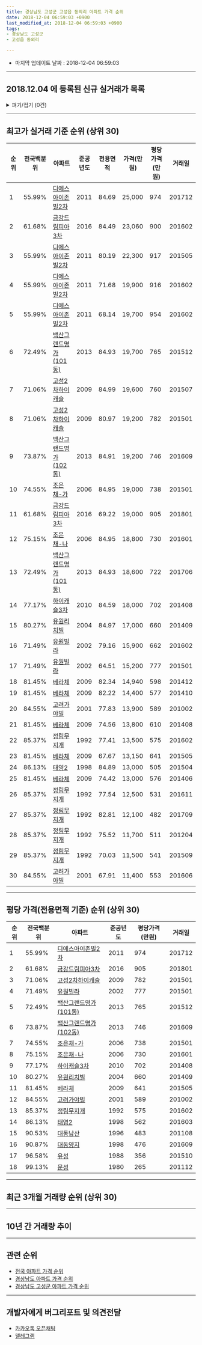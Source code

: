 ```yaml
---
title: 경상남도 고성군 고성읍 동외리 아파트 가격 순위
date: 2018-12-04 06:59:03 +0900
last_modified_at: 2018-12-04 06:59:03 +0900
tags:
- 경상남도 고성군
- 고성읍 동외리

---
```


* 마지막 업데이트 날짜 : 2018-12-04 06:59:03

---

## 2018.12.04 에 등록된 신규 실거래가 목록

<details>
<summary>펴기/접기 (0건)</summary>
<div markdown="1">

|아파트|전국백분위|준공년도|전용면적|가격(만원)|평당가격(만원)|거래일|
|---|---|---|---|---|---|---|
|없음|||||||


</div>
</details>

---

## 최고가 실거래 기준 순위 (상위 30)


|순위|전국백분위|아파트|준공년도|전용면적|가격(만원)|평당가격(만원)|거래일|
|---|---|---|---|---|---|---|---|
|1|55.99%|[디에스아이존빌2차](https://search.naver.com/search.naver?query=%EA%B2%BD%EC%83%81%EB%82%A8%EB%8F%84+%EA%B3%A0%EC%84%B1%EA%B5%B0+%EA%B3%A0%EC%84%B1%EC%9D%8D+%EB%8F%99%EC%99%B8%EB%A6%AC+%EB%94%94%EC%97%90%EC%8A%A4%EC%95%84%EC%9D%B4%EC%A1%B4%EB%B9%8C2%EC%B0%A8)|2011|84.69|25,000|974|201712|
|2|61.68%|[금강드림피아3차](https://search.naver.com/search.naver?query=%EA%B2%BD%EC%83%81%EB%82%A8%EB%8F%84+%EA%B3%A0%EC%84%B1%EA%B5%B0+%EA%B3%A0%EC%84%B1%EC%9D%8D+%EB%8F%99%EC%99%B8%EB%A6%AC+%EA%B8%88%EA%B0%95%EB%93%9C%EB%A6%BC%ED%94%BC%EC%95%843%EC%B0%A8)|2016|84.49|23,060|900|201602|
|3|55.99%|[디에스아이존빌2차](https://search.naver.com/search.naver?query=%EA%B2%BD%EC%83%81%EB%82%A8%EB%8F%84+%EA%B3%A0%EC%84%B1%EA%B5%B0+%EA%B3%A0%EC%84%B1%EC%9D%8D+%EB%8F%99%EC%99%B8%EB%A6%AC+%EB%94%94%EC%97%90%EC%8A%A4%EC%95%84%EC%9D%B4%EC%A1%B4%EB%B9%8C2%EC%B0%A8)|2011|80.19|22,300|917|201505|
|4|55.99%|[디에스아이존빌2차](https://search.naver.com/search.naver?query=%EA%B2%BD%EC%83%81%EB%82%A8%EB%8F%84+%EA%B3%A0%EC%84%B1%EA%B5%B0+%EA%B3%A0%EC%84%B1%EC%9D%8D+%EB%8F%99%EC%99%B8%EB%A6%AC+%EB%94%94%EC%97%90%EC%8A%A4%EC%95%84%EC%9D%B4%EC%A1%B4%EB%B9%8C2%EC%B0%A8)|2011|71.68|19,900|916|201602|
|5|55.99%|[디에스아이존빌2차](https://search.naver.com/search.naver?query=%EA%B2%BD%EC%83%81%EB%82%A8%EB%8F%84+%EA%B3%A0%EC%84%B1%EA%B5%B0+%EA%B3%A0%EC%84%B1%EC%9D%8D+%EB%8F%99%EC%99%B8%EB%A6%AC+%EB%94%94%EC%97%90%EC%8A%A4%EC%95%84%EC%9D%B4%EC%A1%B4%EB%B9%8C2%EC%B0%A8)|2011|68.14|19,700|954|201602|
|6|72.49%|[백산그랜드명가(101동)](https://search.naver.com/search.naver?query=%EA%B2%BD%EC%83%81%EB%82%A8%EB%8F%84+%EA%B3%A0%EC%84%B1%EA%B5%B0+%EA%B3%A0%EC%84%B1%EC%9D%8D+%EB%8F%99%EC%99%B8%EB%A6%AC+%EB%B0%B1%EC%82%B0%EA%B7%B8%EB%9E%9C%EB%93%9C%EB%AA%85%EA%B0%80%28101%EB%8F%99%29)|2013|84.93|19,700|765|201512|
|7|71.06%|[고성2차하이캐슬](https://search.naver.com/search.naver?query=%EA%B2%BD%EC%83%81%EB%82%A8%EB%8F%84+%EA%B3%A0%EC%84%B1%EA%B5%B0+%EA%B3%A0%EC%84%B1%EC%9D%8D+%EB%8F%99%EC%99%B8%EB%A6%AC+%EA%B3%A0%EC%84%B12%EC%B0%A8%ED%95%98%EC%9D%B4%EC%BA%90%EC%8A%AC)|2009|84.99|19,600|760|201507|
|8|71.06%|[고성2차하이캐슬](https://search.naver.com/search.naver?query=%EA%B2%BD%EC%83%81%EB%82%A8%EB%8F%84+%EA%B3%A0%EC%84%B1%EA%B5%B0+%EA%B3%A0%EC%84%B1%EC%9D%8D+%EB%8F%99%EC%99%B8%EB%A6%AC+%EA%B3%A0%EC%84%B12%EC%B0%A8%ED%95%98%EC%9D%B4%EC%BA%90%EC%8A%AC)|2009|80.97|19,200|782|201501|
|9|73.87%|[백산그랜드명가(102동)](https://search.naver.com/search.naver?query=%EA%B2%BD%EC%83%81%EB%82%A8%EB%8F%84+%EA%B3%A0%EC%84%B1%EA%B5%B0+%EA%B3%A0%EC%84%B1%EC%9D%8D+%EB%8F%99%EC%99%B8%EB%A6%AC+%EB%B0%B1%EC%82%B0%EA%B7%B8%EB%9E%9C%EB%93%9C%EB%AA%85%EA%B0%80%28102%EB%8F%99%29)|2013|84.91|19,200|746|201609|
|10|74.55%|[조은채-가](https://search.naver.com/search.naver?query=%EA%B2%BD%EC%83%81%EB%82%A8%EB%8F%84+%EA%B3%A0%EC%84%B1%EA%B5%B0+%EA%B3%A0%EC%84%B1%EC%9D%8D+%EB%8F%99%EC%99%B8%EB%A6%AC+%EC%A1%B0%EC%9D%80%EC%B1%84-%EA%B0%80)|2006|84.95|19,000|738|201501|
|11|61.68%|[금강드림피아3차](https://search.naver.com/search.naver?query=%EA%B2%BD%EC%83%81%EB%82%A8%EB%8F%84+%EA%B3%A0%EC%84%B1%EA%B5%B0+%EA%B3%A0%EC%84%B1%EC%9D%8D+%EB%8F%99%EC%99%B8%EB%A6%AC+%EA%B8%88%EA%B0%95%EB%93%9C%EB%A6%BC%ED%94%BC%EC%95%843%EC%B0%A8)|2016|69.22|19,000|905|201801|
|12|75.15%|[조은채-나](https://search.naver.com/search.naver?query=%EA%B2%BD%EC%83%81%EB%82%A8%EB%8F%84+%EA%B3%A0%EC%84%B1%EA%B5%B0+%EA%B3%A0%EC%84%B1%EC%9D%8D+%EB%8F%99%EC%99%B8%EB%A6%AC+%EC%A1%B0%EC%9D%80%EC%B1%84-%EB%82%98)|2006|84.95|18,800|730|201601|
|13|72.49%|[백산그랜드명가(101동)](https://search.naver.com/search.naver?query=%EA%B2%BD%EC%83%81%EB%82%A8%EB%8F%84+%EA%B3%A0%EC%84%B1%EA%B5%B0+%EA%B3%A0%EC%84%B1%EC%9D%8D+%EB%8F%99%EC%99%B8%EB%A6%AC+%EB%B0%B1%EC%82%B0%EA%B7%B8%EB%9E%9C%EB%93%9C%EB%AA%85%EA%B0%80%28101%EB%8F%99%29)|2013|84.93|18,600|722|201706|
|14|77.17%|[하이캐슬3차](https://search.naver.com/search.naver?query=%EA%B2%BD%EC%83%81%EB%82%A8%EB%8F%84+%EA%B3%A0%EC%84%B1%EA%B5%B0+%EA%B3%A0%EC%84%B1%EC%9D%8D+%EB%8F%99%EC%99%B8%EB%A6%AC+%ED%95%98%EC%9D%B4%EC%BA%90%EC%8A%AC3%EC%B0%A8)|2010|84.59|18,000|702|201408|
|15|80.27%|[유원리치빌](https://search.naver.com/search.naver?query=%EA%B2%BD%EC%83%81%EB%82%A8%EB%8F%84+%EA%B3%A0%EC%84%B1%EA%B5%B0+%EA%B3%A0%EC%84%B1%EC%9D%8D+%EB%8F%99%EC%99%B8%EB%A6%AC+%EC%9C%A0%EC%9B%90%EB%A6%AC%EC%B9%98%EB%B9%8C)|2004|84.97|17,000|660|201409|
|16|71.49%|[유원빌라](https://search.naver.com/search.naver?query=%EA%B2%BD%EC%83%81%EB%82%A8%EB%8F%84+%EA%B3%A0%EC%84%B1%EA%B5%B0+%EA%B3%A0%EC%84%B1%EC%9D%8D+%EB%8F%99%EC%99%B8%EB%A6%AC+%EC%9C%A0%EC%9B%90%EB%B9%8C%EB%9D%BC)|2002|79.16|15,900|662|201602|
|17|71.49%|[유원빌라](https://search.naver.com/search.naver?query=%EA%B2%BD%EC%83%81%EB%82%A8%EB%8F%84+%EA%B3%A0%EC%84%B1%EA%B5%B0+%EA%B3%A0%EC%84%B1%EC%9D%8D+%EB%8F%99%EC%99%B8%EB%A6%AC+%EC%9C%A0%EC%9B%90%EB%B9%8C%EB%9D%BC)|2002|64.51|15,200|777|201501|
|18|81.45%|[베라체](https://search.naver.com/search.naver?query=%EA%B2%BD%EC%83%81%EB%82%A8%EB%8F%84+%EA%B3%A0%EC%84%B1%EA%B5%B0+%EA%B3%A0%EC%84%B1%EC%9D%8D+%EB%8F%99%EC%99%B8%EB%A6%AC+%EB%B2%A0%EB%9D%BC%EC%B2%B4)|2009|82.34|14,940|598|201412|
|19|81.45%|[베라체](https://search.naver.com/search.naver?query=%EA%B2%BD%EC%83%81%EB%82%A8%EB%8F%84+%EA%B3%A0%EC%84%B1%EA%B5%B0+%EA%B3%A0%EC%84%B1%EC%9D%8D+%EB%8F%99%EC%99%B8%EB%A6%AC+%EB%B2%A0%EB%9D%BC%EC%B2%B4)|2009|82.22|14,400|577|201410|
|20|84.55%|[고려가야빌](https://search.naver.com/search.naver?query=%EA%B2%BD%EC%83%81%EB%82%A8%EB%8F%84+%EA%B3%A0%EC%84%B1%EA%B5%B0+%EA%B3%A0%EC%84%B1%EC%9D%8D+%EB%8F%99%EC%99%B8%EB%A6%AC+%EA%B3%A0%EB%A0%A4%EA%B0%80%EC%95%BC%EB%B9%8C)|2001|77.83|13,900|589|201002|
|21|81.45%|[베라체](https://search.naver.com/search.naver?query=%EA%B2%BD%EC%83%81%EB%82%A8%EB%8F%84+%EA%B3%A0%EC%84%B1%EA%B5%B0+%EA%B3%A0%EC%84%B1%EC%9D%8D+%EB%8F%99%EC%99%B8%EB%A6%AC+%EB%B2%A0%EB%9D%BC%EC%B2%B4)|2009|74.56|13,800|610|201408|
|22|85.37%|[정림무지개](https://search.naver.com/search.naver?query=%EA%B2%BD%EC%83%81%EB%82%A8%EB%8F%84+%EA%B3%A0%EC%84%B1%EA%B5%B0+%EA%B3%A0%EC%84%B1%EC%9D%8D+%EB%8F%99%EC%99%B8%EB%A6%AC+%EC%A0%95%EB%A6%BC%EB%AC%B4%EC%A7%80%EA%B0%9C)|1992|77.41|13,500|575|201602|
|23|81.45%|[베라체](https://search.naver.com/search.naver?query=%EA%B2%BD%EC%83%81%EB%82%A8%EB%8F%84+%EA%B3%A0%EC%84%B1%EA%B5%B0+%EA%B3%A0%EC%84%B1%EC%9D%8D+%EB%8F%99%EC%99%B8%EB%A6%AC+%EB%B2%A0%EB%9D%BC%EC%B2%B4)|2009|67.67|13,150|641|201505|
|24|86.13%|[태영2](https://search.naver.com/search.naver?query=%EA%B2%BD%EC%83%81%EB%82%A8%EB%8F%84+%EA%B3%A0%EC%84%B1%EA%B5%B0+%EA%B3%A0%EC%84%B1%EC%9D%8D+%EB%8F%99%EC%99%B8%EB%A6%AC+%ED%83%9C%EC%98%812)|1998|84.89|13,000|505|201504|
|25|81.45%|[베라체](https://search.naver.com/search.naver?query=%EA%B2%BD%EC%83%81%EB%82%A8%EB%8F%84+%EA%B3%A0%EC%84%B1%EA%B5%B0+%EA%B3%A0%EC%84%B1%EC%9D%8D+%EB%8F%99%EC%99%B8%EB%A6%AC+%EB%B2%A0%EB%9D%BC%EC%B2%B4)|2009|74.42|13,000|576|201406|
|26|85.37%|[정림무지개](https://search.naver.com/search.naver?query=%EA%B2%BD%EC%83%81%EB%82%A8%EB%8F%84+%EA%B3%A0%EC%84%B1%EA%B5%B0+%EA%B3%A0%EC%84%B1%EC%9D%8D+%EB%8F%99%EC%99%B8%EB%A6%AC+%EC%A0%95%EB%A6%BC%EB%AC%B4%EC%A7%80%EA%B0%9C)|1992|77.54|12,500|531|201611|
|27|85.37%|[정림무지개](https://search.naver.com/search.naver?query=%EA%B2%BD%EC%83%81%EB%82%A8%EB%8F%84+%EA%B3%A0%EC%84%B1%EA%B5%B0+%EA%B3%A0%EC%84%B1%EC%9D%8D+%EB%8F%99%EC%99%B8%EB%A6%AC+%EC%A0%95%EB%A6%BC%EB%AC%B4%EC%A7%80%EA%B0%9C)|1992|82.81|12,100|482|201709|
|28|85.37%|[정림무지개](https://search.naver.com/search.naver?query=%EA%B2%BD%EC%83%81%EB%82%A8%EB%8F%84+%EA%B3%A0%EC%84%B1%EA%B5%B0+%EA%B3%A0%EC%84%B1%EC%9D%8D+%EB%8F%99%EC%99%B8%EB%A6%AC+%EC%A0%95%EB%A6%BC%EB%AC%B4%EC%A7%80%EA%B0%9C)|1992|75.52|11,700|511|201204|
|29|85.37%|[정림무지개](https://search.naver.com/search.naver?query=%EA%B2%BD%EC%83%81%EB%82%A8%EB%8F%84+%EA%B3%A0%EC%84%B1%EA%B5%B0+%EA%B3%A0%EC%84%B1%EC%9D%8D+%EB%8F%99%EC%99%B8%EB%A6%AC+%EC%A0%95%EB%A6%BC%EB%AC%B4%EC%A7%80%EA%B0%9C)|1992|70.03|11,500|541|201509|
|30|84.55%|[고려가야빌](https://search.naver.com/search.naver?query=%EA%B2%BD%EC%83%81%EB%82%A8%EB%8F%84+%EA%B3%A0%EC%84%B1%EA%B5%B0+%EA%B3%A0%EC%84%B1%EC%9D%8D+%EB%8F%99%EC%99%B8%EB%A6%AC+%EA%B3%A0%EB%A0%A4%EA%B0%80%EC%95%BC%EB%B9%8C)|2001|67.91|11,400|553|201606|


---

## 평당 가격(전용면적 기준) 순위 (상위 30)


|순위|전국백분위|아파트|준공년도|평당가격(만원)|거래일|
|---|---|---|---|---|---|
|1|55.99%|[디에스아이존빌2차](https://search.naver.com/search.naver?query=%EA%B2%BD%EC%83%81%EB%82%A8%EB%8F%84+%EA%B3%A0%EC%84%B1%EA%B5%B0+%EA%B3%A0%EC%84%B1%EC%9D%8D+%EB%8F%99%EC%99%B8%EB%A6%AC+%EB%94%94%EC%97%90%EC%8A%A4%EC%95%84%EC%9D%B4%EC%A1%B4%EB%B9%8C2%EC%B0%A8)|2011|974|201712|
|2|61.68%|[금강드림피아3차](https://search.naver.com/search.naver?query=%EA%B2%BD%EC%83%81%EB%82%A8%EB%8F%84+%EA%B3%A0%EC%84%B1%EA%B5%B0+%EA%B3%A0%EC%84%B1%EC%9D%8D+%EB%8F%99%EC%99%B8%EB%A6%AC+%EA%B8%88%EA%B0%95%EB%93%9C%EB%A6%BC%ED%94%BC%EC%95%843%EC%B0%A8)|2016|905|201801|
|3|71.06%|[고성2차하이캐슬](https://search.naver.com/search.naver?query=%EA%B2%BD%EC%83%81%EB%82%A8%EB%8F%84+%EA%B3%A0%EC%84%B1%EA%B5%B0+%EA%B3%A0%EC%84%B1%EC%9D%8D+%EB%8F%99%EC%99%B8%EB%A6%AC+%EA%B3%A0%EC%84%B12%EC%B0%A8%ED%95%98%EC%9D%B4%EC%BA%90%EC%8A%AC)|2009|782|201501|
|4|71.49%|[유원빌라](https://search.naver.com/search.naver?query=%EA%B2%BD%EC%83%81%EB%82%A8%EB%8F%84+%EA%B3%A0%EC%84%B1%EA%B5%B0+%EA%B3%A0%EC%84%B1%EC%9D%8D+%EB%8F%99%EC%99%B8%EB%A6%AC+%EC%9C%A0%EC%9B%90%EB%B9%8C%EB%9D%BC)|2002|777|201501|
|5|72.49%|[백산그랜드명가(101동)](https://search.naver.com/search.naver?query=%EA%B2%BD%EC%83%81%EB%82%A8%EB%8F%84+%EA%B3%A0%EC%84%B1%EA%B5%B0+%EA%B3%A0%EC%84%B1%EC%9D%8D+%EB%8F%99%EC%99%B8%EB%A6%AC+%EB%B0%B1%EC%82%B0%EA%B7%B8%EB%9E%9C%EB%93%9C%EB%AA%85%EA%B0%80%28101%EB%8F%99%29)|2013|765|201512|
|6|73.87%|[백산그랜드명가(102동)](https://search.naver.com/search.naver?query=%EA%B2%BD%EC%83%81%EB%82%A8%EB%8F%84+%EA%B3%A0%EC%84%B1%EA%B5%B0+%EA%B3%A0%EC%84%B1%EC%9D%8D+%EB%8F%99%EC%99%B8%EB%A6%AC+%EB%B0%B1%EC%82%B0%EA%B7%B8%EB%9E%9C%EB%93%9C%EB%AA%85%EA%B0%80%28102%EB%8F%99%29)|2013|746|201609|
|7|74.55%|[조은채-가](https://search.naver.com/search.naver?query=%EA%B2%BD%EC%83%81%EB%82%A8%EB%8F%84+%EA%B3%A0%EC%84%B1%EA%B5%B0+%EA%B3%A0%EC%84%B1%EC%9D%8D+%EB%8F%99%EC%99%B8%EB%A6%AC+%EC%A1%B0%EC%9D%80%EC%B1%84-%EA%B0%80)|2006|738|201501|
|8|75.15%|[조은채-나](https://search.naver.com/search.naver?query=%EA%B2%BD%EC%83%81%EB%82%A8%EB%8F%84+%EA%B3%A0%EC%84%B1%EA%B5%B0+%EA%B3%A0%EC%84%B1%EC%9D%8D+%EB%8F%99%EC%99%B8%EB%A6%AC+%EC%A1%B0%EC%9D%80%EC%B1%84-%EB%82%98)|2006|730|201601|
|9|77.17%|[하이캐슬3차](https://search.naver.com/search.naver?query=%EA%B2%BD%EC%83%81%EB%82%A8%EB%8F%84+%EA%B3%A0%EC%84%B1%EA%B5%B0+%EA%B3%A0%EC%84%B1%EC%9D%8D+%EB%8F%99%EC%99%B8%EB%A6%AC+%ED%95%98%EC%9D%B4%EC%BA%90%EC%8A%AC3%EC%B0%A8)|2010|702|201408|
|10|80.27%|[유원리치빌](https://search.naver.com/search.naver?query=%EA%B2%BD%EC%83%81%EB%82%A8%EB%8F%84+%EA%B3%A0%EC%84%B1%EA%B5%B0+%EA%B3%A0%EC%84%B1%EC%9D%8D+%EB%8F%99%EC%99%B8%EB%A6%AC+%EC%9C%A0%EC%9B%90%EB%A6%AC%EC%B9%98%EB%B9%8C)|2004|660|201409|
|11|81.45%|[베라체](https://search.naver.com/search.naver?query=%EA%B2%BD%EC%83%81%EB%82%A8%EB%8F%84+%EA%B3%A0%EC%84%B1%EA%B5%B0+%EA%B3%A0%EC%84%B1%EC%9D%8D+%EB%8F%99%EC%99%B8%EB%A6%AC+%EB%B2%A0%EB%9D%BC%EC%B2%B4)|2009|641|201505|
|12|84.55%|[고려가야빌](https://search.naver.com/search.naver?query=%EA%B2%BD%EC%83%81%EB%82%A8%EB%8F%84+%EA%B3%A0%EC%84%B1%EA%B5%B0+%EA%B3%A0%EC%84%B1%EC%9D%8D+%EB%8F%99%EC%99%B8%EB%A6%AC+%EA%B3%A0%EB%A0%A4%EA%B0%80%EC%95%BC%EB%B9%8C)|2001|589|201002|
|13|85.37%|[정림무지개](https://search.naver.com/search.naver?query=%EA%B2%BD%EC%83%81%EB%82%A8%EB%8F%84+%EA%B3%A0%EC%84%B1%EA%B5%B0+%EA%B3%A0%EC%84%B1%EC%9D%8D+%EB%8F%99%EC%99%B8%EB%A6%AC+%EC%A0%95%EB%A6%BC%EB%AC%B4%EC%A7%80%EA%B0%9C)|1992|575|201602|
|14|86.13%|[태영2](https://search.naver.com/search.naver?query=%EA%B2%BD%EC%83%81%EB%82%A8%EB%8F%84+%EA%B3%A0%EC%84%B1%EA%B5%B0+%EA%B3%A0%EC%84%B1%EC%9D%8D+%EB%8F%99%EC%99%B8%EB%A6%AC+%ED%83%9C%EC%98%812)|1998|562|201603|
|15|90.53%|[대동남산](https://search.naver.com/search.naver?query=%EA%B2%BD%EC%83%81%EB%82%A8%EB%8F%84+%EA%B3%A0%EC%84%B1%EA%B5%B0+%EA%B3%A0%EC%84%B1%EC%9D%8D+%EB%8F%99%EC%99%B8%EB%A6%AC+%EB%8C%80%EB%8F%99%EB%82%A8%EC%82%B0)|1996|483|201108|
|16|90.87%|[대동양지](https://search.naver.com/search.naver?query=%EA%B2%BD%EC%83%81%EB%82%A8%EB%8F%84+%EA%B3%A0%EC%84%B1%EA%B5%B0+%EA%B3%A0%EC%84%B1%EC%9D%8D+%EB%8F%99%EC%99%B8%EB%A6%AC+%EB%8C%80%EB%8F%99%EC%96%91%EC%A7%80)|1998|476|201609|
|17|96.58%|[유성](https://search.naver.com/search.naver?query=%EA%B2%BD%EC%83%81%EB%82%A8%EB%8F%84+%EA%B3%A0%EC%84%B1%EA%B5%B0+%EA%B3%A0%EC%84%B1%EC%9D%8D+%EB%8F%99%EC%99%B8%EB%A6%AC+%EC%9C%A0%EC%84%B1)|1988|356|201510|
|18|99.13%|[문성](https://search.naver.com/search.naver?query=%EA%B2%BD%EC%83%81%EB%82%A8%EB%8F%84+%EA%B3%A0%EC%84%B1%EA%B5%B0+%EA%B3%A0%EC%84%B1%EC%9D%8D+%EB%8F%99%EC%99%B8%EB%A6%AC+%EB%AC%B8%EC%84%B1)|1980|265|201112|


---

## 최근 3개월 거래량 순위 (상위 30)


<div style="width:100%;">
    <canvas id="deal_count_ranking" height="250"></canvas>
</div>


<script>
new Chart(document.getElementById("deal_count_ranking"), {
    type: 'horizontalBar',
    data: {
        labels: ['정림무지개', '태영2', '디에스아이존빌2차', '금강드림피아3차'],
        datasets: [{
            label: '실거래 수',
            data: [1, 1, 1, 1],
            borderColor: "rgba(255, 0, 128, 1)",
            backgroundColor: "rgba(255, 0, 128, 0.5)",
            fill: false,
        }]
    },
    options: {
        responsive: true,
        title: {
            display: true,
            text: '최근 3개월 거래량 순위'
        },
        tooltips: {
            mode: 'index',
            intersect: false,
            callbacks: {
                title: function(tooltipItems, data) {
                    return "실거래 수:";
                },
                label: function(tooltipItem, data) {
                    return data.labels[tooltipItem.index] + ": " + tooltipItem.xLabel;
                }
            }
        },
        hover: {
            mode: 'nearest',
            intersect: true
        },
        scales: {
            xAxes: [{
                display: true,
                scaleLabel: {
                    display: true,
                    labelString: '실거래 수'
                },
                ticks: {
                    suggestedMin: 0,
                }
            }],
            yAxes: [{
                display: true,
                ticks: {
                    autoSkip: false,
                    callback: function(value, index, values) {
                        if (value.length > 15)
                            return value.substr(0, 13) + "...";
                        else
                            return value;
                    }
                },
                scaleLabel: {
                    display: false,
                }
            }]
        }
    }
});

</script>


---

## 10년 간 거래량 추이


<div style="width:100%;">
    <canvas id="deal_progress" height="250"></canvas>
</div>

<script>
new Chart(document.getElementById("deal_progress"), {
    type: 'line',
    data: {
        labels: ['200812','200901','200902','200903','200904','200905','200906','200907','200908','200909','200910','200911','200912','201001','201002','201003','201004','201005','201006','201007','201008','201009','201010','201011','201012','201101','201102','201103','201104','201105','201106','201107','201108','201109','201110','201111','201112','201201','201202','201203','201204','201205','201206','201207','201208','201209','201210','201211','201212','201301','201302','201303','201304','201305','201306','201307','201308','201309','201310','201311','201312','201401','201402','201403','201404','201405','201406','201407','201408','201409','201410','201411','201412','201501','201502','201503','201504','201505','201506','201507','201508','201509','201510','201511','201512','201601','201602','201603','201604','201605','201606','201607','201608','201609','201610','201611','201612','201701','201702','201703','201704','201705','201706','201707','201708','201709','201710','201711','201712','201801','201802','201803','201804','201805','201806','201807','201808','201809','201810','201811','201812'],
        datasets: [{
            label: '실거래 수',
            pointRadius: 1,
            data: [4, 3, 2, 3, 10, 6, 15, 7, 9, 14, 8, 10, 3, 7, 8, 11, 13, 4, 8, 6, 7, 4, 4, 7, 6, 5, 6, 24, 38, 24, 22, 14, 20, 15, 14, 15, 10, 8, 15, 14, 13, 9, 6, 1, 1, 8, 8, 10, 5, 4, 5, 6, 6, 12, 12, 2, 8, 8, 8, 8, 14, 7, 11, 16, 13, 6, 12, 9, 6, 2, 13, 7, 9, 11, 4, 12, 6, 5, 5, 7, 6, 8, 10, 4, 7, 5, 18, 9, 9, 3, 6, 3, 2, 9, 12, 7, 5, 4, 6, 5, 2, 3, 9, 5, 4, 5, 2, 2, 3, 6, 3, 5, 4, 3, 4, 2, 3, 4, 2, 2, 0],
            borderColor: "rgba(255, 201, 14, 1)",
            backgroundColor: "rgba(255, 201, 14, 0.5)",
            fill: true,
        }]
    },
    options: {
        responsive: true,
        title: {
            display: true,
            text: '10년간 거래량 추이'
        },
        tooltips: {
            mode: 'index',
            intersect: false,
        },
        hover: {
            mode: 'nearest',
            intersect: true
        },
        scales: {
            xAxes: [{
                display: true,
                scaleLabel: {
                    display: true,
                    labelString: '년/월'
                }
            }],
            yAxes: [{
                display: true,
                ticks: {
                    suggestedMin: 0,
                },
                scaleLabel: {
                    display: true,
                    labelString: '실거래 수'
                }
            }]
        }
    }
});

</script>


---

## 관련 순위

- [전국 아파트 가격 순위](https://inasie.github.io/apt-ranking/전국)
- [경상남도 아파트 가격 순위](https://inasie.github.io/apt-ranking/경상남도)
- [경상남도 고성군 아파트 가격 순위](https://inasie.github.io/apt-ranking/경상남도-고성군)


---

## 개발자에게 버그리포트 및 의견전달

- [카카오톡 오픈채팅](https://open.kakao.com/o/gLJUAP4)
- [텔레그램](https://t.me/inasie)

